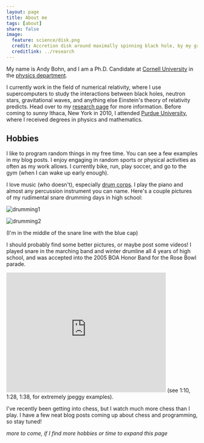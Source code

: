 ```yaml
---
layout: page
title: About me
tags: [about]
share: false
image:
  feature: science/disk.png
  credit: Accretion disk around maximally spinning black hole, by my group
  creditlink: ../research
---
```


My name is Andy Bohn, and I am a Ph.D. Candidate at
[Cornell University](http://www.cornell.edu) in the
[physics department](http://www.physics.cornell.edu).

I currently work in the field of numerical relativity, where I use
supercomputers to study the interactions between black holes, neutron stars,
gravitational waves, and anything else Einstein's theory of relativity
predicts.
Head over to my [research page](/research) for more information.
Before coming to *sunny* Ithaca, New York in 2010, I attended
[Purdue University](http://www.purdue.edu), where I received
degrees in physics and mathematics.

## Hobbies

I like to program random things in my free time.
You can see a few examples in my blog posts.
I enjoy engaging in random sports or physical activities as often as my work
allows.
I currently bike, run, play soccer, and go to the gym (when I can wake up
early enough).

I love music (who doesn't), especially
[drum corps](http://www.dci.org).
I play the piano and almost any percussion
instrument you can name.
Here's a couple pictures of my rudimental snare
drumming days in high school:

![drumming1]({{site.url}}/images/other/drumming1.jpg)

![drumming2]({{site.url}}/images/other/drumming2.jpg)

(I'm in the middle of the snare line with the blue cap)

I should probably find some better pictures, or maybe
post some videos!
I played snare in the marching band and winter drumline
all 4 years of high school,
and was accepted into the
2005 BOA Honor Band for the Rose Bowl parade.

<iframe width="420" height="315" src="https://www.youtube.com/embed/yxP0XTgSFdE" frameborder="0" allowfullscreen></iframe>
(see 1:10, 1:28, 1:38, for extremely jpeggy examples).

I've recently been getting into chess, but I watch
much more chess than I play.
I have a few neat blog posts coming up about
chess and programming, so stay tuned!

*more to come, if I find more hobbies or time to expand this page*
